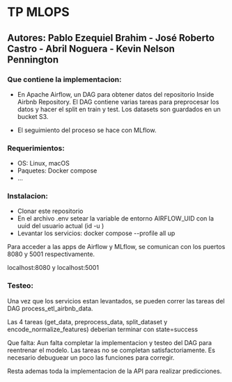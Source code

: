 # TP MLOPS
## Autores: Pablo Ezequiel Brahim - José Roberto Castro -  Abril Noguera - Kevin Nelson Pennington 

### Que contiene la implementacion: 

- En Apache Airflow, un DAG para obtener datos del repositorio Inside Airbnb Repository. El DAG contiene varias tareas para preprocesar los datos y hacer el split en train y test. Los datasets son guardados en un bucket S3.

- El seguimiento del proceso se hace con MLflow.

### Requerimientos:

- OS: Linux, macOS
- Paquetes: Docker compose
- ...

### Instalacion:

- Clonar este repositorio
- En el archivo .env setear la variable de entorno AIRFLOW_UID con la uuid del usuario actual (id -u <username>)
- Levantar los servicios: docker compose --profile all up

Para acceder a las apps de Airflow y MLflow, se comunican con los puertos 8080 y 5001 respectivamente.

localhost:8080 y localhost:5001

### Testeo:

Una vez que los servicios estan levantados, se pueden correr las tareas del DAG process_etl_airbnb_data.

Las 4 tareas (get_data, preprocess_data, split_dataset y encode_normalize_features) deberian terminar con state=success 

Que falta:
Aun falta completar la implementacion y testeo del DAG para reentrenar el modelo. Las tareas no se completan satisfactoriamente. Es necesario debuguear un poco las funciones para corregir.

Resta ademas toda la implementacion de la API para realizar predicciones.
